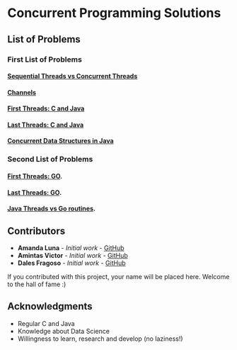 

# Concurrent Programming Solutions

## List of Problems

### First List of Problems

#### [Sequential Threads vs Concurrent Threads](./Lista1/1)

#### [Channels](./Lista1/2)

#### [First Threads: C and Java](./Lista1/3)

#### [Last Threads: C and Java](./Lista1/4)

#### [Concurrent Data Structures in Java](./Lista1/5)

### Second List of Problems

#### [First Threads: GO](./Lista2/1).

#### [Last Threads: GO](./Lista2/2).

#### [Java Threads vs Go routines](./Lista2/3).


## Contributors
* **Amanda Luna** - *Initial work* - [GitHub](https://github.com/avdluna) 
* **Amintas Victor** - *Initial work* - [GitHub](https://github.com/amintasvrp)
* **Dales Fragoso** - *Initial work* - [GitHub](https://github.com/dalesEwerton)

 If you contributed with this project, your name will be placed here. Welcome to the hall of fame :)

## Acknowledgments
* Regular C and Java
* Knowledge about Data Science
* Willingness to learn, research and develop (no laziness!)
